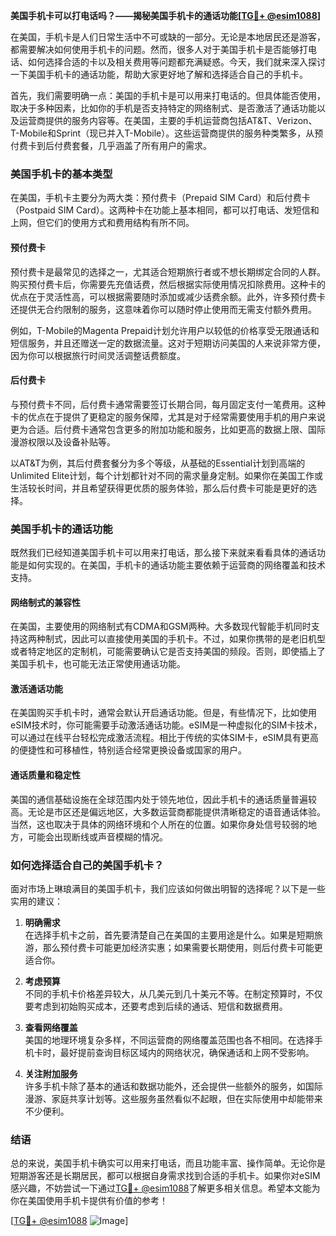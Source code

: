 **美国手机卡可以打电话吗？——揭秘美国手机卡的通话功能[[TG💪+ @esim1088](https://t.me/s/esim1088)]**

在美国，手机卡是人们日常生活中不可或缺的一部分。无论是本地居民还是游客，都需要解决如何使用手机卡的问题。然而，很多人对于美国手机卡是否能够打电话、如何选择合适的卡以及相关费用等问题都充满疑惑。今天，我们就来深入探讨一下美国手机卡的通话功能，帮助大家更好地了解和选择适合自己的手机卡。

首先，我们需要明确一点：美国的手机卡是可以用来打电话的。但具体能否使用，取决于多种因素，比如你的手机是否支持特定的网络制式、是否激活了通话功能以及运营商提供的服务内容等。在美国，主要的手机运营商包括AT&T、Verizon、T-Mobile和Sprint（现已并入T-Mobile）。这些运营商提供的服务种类繁多，从预付费卡到后付费套餐，几乎涵盖了所有用户的需求。

### **美国手机卡的基本类型**

在美国，手机卡主要分为两大类：预付费卡（Prepaid SIM Card）和后付费卡（Postpaid SIM Card）。这两种卡在功能上基本相同，都可以打电话、发短信和上网，但它们的使用方式和费用结构有所不同。

#### **预付费卡**
预付费卡是最常见的选择之一，尤其适合短期旅行者或不想长期绑定合同的人群。购买预付费卡后，你需要先充值话费，然后根据实际使用情况扣除费用。这种卡的优点在于灵活性高，可以根据需要随时添加或减少话费余额。此外，许多预付费卡还提供无合约限制的服务，这意味着你可以随时停止使用而无需支付额外费用。

例如，T-Mobile的Magenta Prepaid计划允许用户以较低的价格享受无限通话和短信服务，并且还赠送一定的数据流量。这对于短期访问美国的人来说非常方便，因为你可以根据旅行时间灵活调整话费额度。

#### **后付费卡**
与预付费卡不同，后付费卡通常需要签订长期合同，每月固定支付一笔费用。这种卡的优点在于提供了更稳定的服务保障，尤其是对于经常需要使用手机的用户来说更为合适。后付费卡通常包含更多的附加功能和服务，比如更高的数据上限、国际漫游权限以及设备补贴等。

以AT&T为例，其后付费套餐分为多个等级，从基础的Essential计划到高端的Unlimited Elite计划，每个计划都针对不同的需求量身定制。如果你在美国工作或生活较长时间，并且希望获得更优质的服务体验，那么后付费卡可能是更好的选择。

### **美国手机卡的通话功能**

既然我们已经知道美国手机卡可以用来打电话，那么接下来就来看看具体的通话功能是如何实现的。在美国，手机卡的通话功能主要依赖于运营商的网络覆盖和技术支持。

#### **网络制式的兼容性**
在美国，主要使用的网络制式有CDMA和GSM两种。大多数现代智能手机同时支持这两种制式，因此可以直接使用美国的手机卡。不过，如果你携带的是老旧机型或者特定地区的定制机，可能需要确认它是否支持美国的频段。否则，即使插上了美国手机卡，也可能无法正常使用通话功能。

#### **激活通话功能**
在美国购买手机卡时，通常会默认开启通话功能。但是，有些情况下，比如使用eSIM技术时，你可能需要手动激活通话功能。eSIM是一种虚拟化的SIM卡技术，可以通过在线平台轻松完成激活流程。相比于传统的实体SIM卡，eSIM具有更高的便捷性和可移植性，特别适合经常更换设备或国家的用户。

#### **通话质量和稳定性**
美国的通信基础设施在全球范围内处于领先地位，因此手机卡的通话质量普遍较高。无论是市区还是偏远地区，大多数运营商都能提供清晰稳定的语音通话体验。当然，这也取决于具体的网络环境和个人所在的位置。如果你身处信号较弱的地方，可能会出现断线或声音模糊的情况。

### **如何选择适合自己的美国手机卡？**

面对市场上琳琅满目的美国手机卡，我们应该如何做出明智的选择呢？以下是一些实用的建议：

1. **明确需求**  
   在选择手机卡之前，首先要清楚自己在美国的主要用途是什么。如果是短期旅游，那么预付费卡可能更加经济实惠；如果需要长期使用，则后付费卡可能更适合你。

2. **考虑预算**  
   不同的手机卡价格差异较大，从几美元到几十美元不等。在制定预算时，不仅要考虑到初始购买成本，还要考虑到后续的通话、短信和数据费用。

3. **查看网络覆盖**  
   美国的地理环境复杂多样，不同运营商的网络覆盖范围也各不相同。在选择手机卡时，最好提前查询目标区域内的网络状况，确保通话和上网不受影响。

4. **关注附加服务**  
   许多手机卡除了基本的通话和数据功能外，还会提供一些额外的服务，如国际漫游、家庭共享计划等。这些服务虽然看似不起眼，但在实际使用中却能带来不少便利。

### **结语**

总的来说，美国手机卡确实可以用来打电话，而且功能丰富、操作简单。无论你是短期游客还是长期居民，都可以根据自身需求找到合适的手机卡。如果你对eSIM感兴趣，不妨尝试一下通过[TG💪+ @esim1088](https://t.me/s/esim1088)了解更多相关信息。希望本文能为你在美国使用手机卡提供有价值的参考！

[[TG💪+ @esim1088](https://t.me/s/esim1088) ![Image](https://i.postimg.cc/4NQfJmqS/Snipaste-2025-05-13-00-14-12.png)]